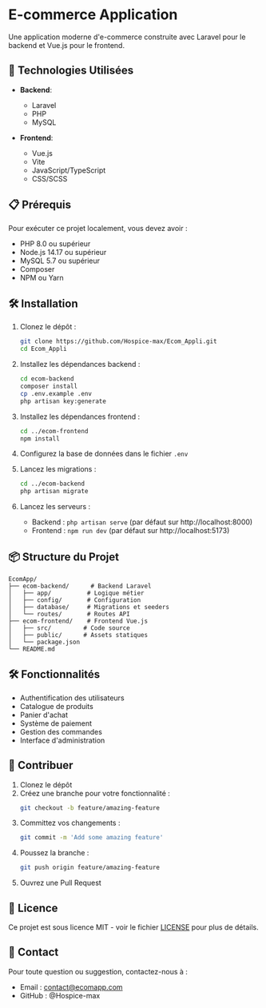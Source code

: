 # E-commerce Application

Une application moderne d'e-commerce construite avec Laravel pour le backend et Vue.js pour le frontend.

## 🚀 Technologies Utilisées

- **Backend**:
  - Laravel
  - PHP
  - MySQL

- **Frontend**:
  - Vue.js
  - Vite
  - JavaScript/TypeScript
  - CSS/SCSS

## 📋 Prérequis

Pour exécuter ce projet localement, vous devez avoir :

- PHP 8.0 ou supérieur
- Node.js 14.17 ou supérieur
- MySQL 5.7 ou supérieur
- Composer
- NPM ou Yarn

## 🛠️ Installation

1. Clonez le dépôt :
   ```bash
   git clone https://github.com/Hospice-max/Ecom_Appli.git
   cd Ecom_Appli
   ```

2. Installez les dépendances backend :
   ```bash
   cd ecom-backend
   composer install
   cp .env.example .env
   php artisan key:generate
   ```

3. Installez les dépendances frontend :
   ```bash
   cd ../ecom-frontend
   npm install
   ```

4. Configurez la base de données dans le fichier `.env`

5. Lancez les migrations :
   ```bash
   cd ../ecom-backend
   php artisan migrate
   ```

6. Lancez les serveurs :
   - Backend : `php artisan serve` (par défaut sur http://localhost:8000)
   - Frontend : `npm run dev` (par défaut sur http://localhost:5173)

## 📦 Structure du Projet

```
EcomApp/
├── ecom-backend/      # Backend Laravel
│   ├── app/          # Logique métier
│   ├── config/       # Configuration
│   ├── database/     # Migrations et seeders
│   └── routes/       # Routes API
├── ecom-frontend/    # Frontend Vue.js
│   ├── src/         # Code source
│   ├── public/      # Assets statiques
│   └── package.json
└── README.md
```

## 🛠️ Fonctionnalités

- Authentification des utilisateurs
- Catalogue de produits
- Panier d'achat
- Système de paiement
- Gestion des commandes
- Interface d'administration

## 📝 Contribuer

1. Clonez le dépôt
2. Créez une branche pour votre fonctionnalité :
   ```bash
   git checkout -b feature/amazing-feature
   ```
3. Committez vos changements :
   ```bash
   git commit -m 'Add some amazing feature'
   ```
4. Poussez la branche :
   ```bash
   git push origin feature/amazing-feature
   ```
5. Ouvrez une Pull Request

## 📄 Licence

Ce projet est sous licence MIT - voir le fichier [LICENSE](LICENSE) pour plus de détails.

## 👥 Contact

Pour toute question ou suggestion, contactez-nous à :
- Email : contact@ecomapp.com
- GitHub : @Hospice-max
